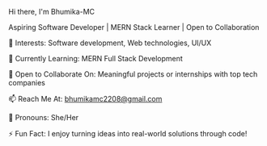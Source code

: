 
Hi there, I'm Bhumika-MC

Aspiring Software Developer | MERN Stack Learner | Open to Collaboration

👀 Interests: Software development, Web technologies, UI/UX

🌱 Currently Learning: MERN Full Stack Development

🤝 Open to Collaborate On: Meaningful projects or internships with top tech companies

📫 Reach Me At: bhumikamc2208@gmail.com

💬 Pronouns: She/Her

⚡ Fun Fact: I enjoy turning ideas into real-world solutions through code!


<!---
Bhumika-MC/Bhumika-MC is a ✨ special ✨ repository because its `README.md` (this file) appears on your GitHub profile.
You can click the Preview link to take a look at your changes.
--->
